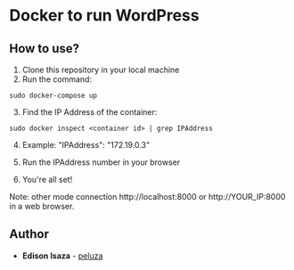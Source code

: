 # Docker to run WordPress

## How to use?

1. Clone this repository in your local machine
2. Run the command:

```
sudo docker-compose up
```

3. Find the IP Address of the container:

```
sudo docker inspect <container id> | grep IPAddress
```

4. Example: "IPAddress": "172.19.0.3"

5. Run the IPAddress number in your browser

6. You're all set!

Note: other mode connection http://localhost:8000 or http://YOUR_IP:8000 in a web browser.

## Author

- **Edison Isaza** - [peluza](https://github.com/peluza)
